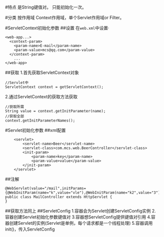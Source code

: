 #特点
是String键值对。
只能初始化一次。

#分类
按作用域 Context作用域，单个Servlet作用域or Filter。

#ServletContext初始化参数
##设置
在`web.xml`中设置·
```
<web-app...>
  <context-param>
  	<param-name>E-mail</param-name>
 	<param-value>mcs@qq.com</param-value>
  </context-param>
	...
</web-app>	
 ```
##获取
1.首先获取ServletContext对象
```
//Servlet中
ServletContext context = getServletContext();
```
2.通过ServletContext的获取方法获取
```
//获取所需
String value = context.getInitParameter(name);
//获取全部
context.getInitParameterNames();
```

#Servlet初始化参数
##xml配置
```
	<servlet>
		<servlet-name>Beer</servlet-name>
		<servlet-class>com.mcs.web.BeerController</servlet-class>
		<init-param>
			<param-name>key</param-name>
			<param-value>value</param-value>
		</init-param>
	</servlet>
```
##注解
```
@WebServlet(value="/mail",initParams= {@WebInitParam(name="k",value="vle"),@WebInitParam(name="k2",value="3")})
public class MailController extends HttpServlet {
}
```
##获取方法同上
##ServletConfig
1.容器会为Servlet创建ServletConfig实例
2.容器创建Servlet初始化参数键值对
3.容器想ServletConfig提供键值对引用
4.容器创建Servlet的实例(Servlet是单例，每个请求都是一个线程处理)
5.容器调用init()，传入ServletConfig
